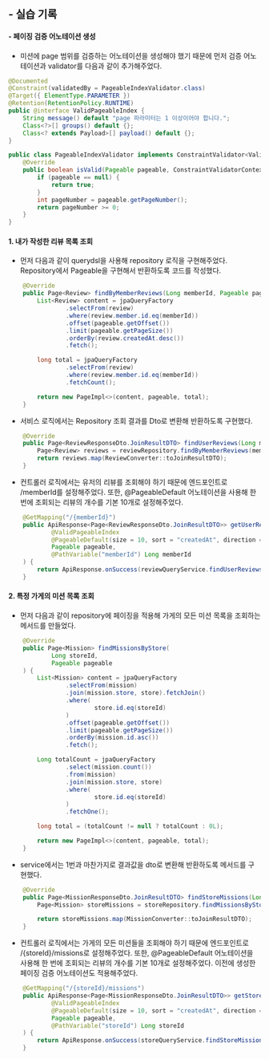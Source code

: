 ## - 실습 기록

#### - 페이징 검증 어노테이션 생성

- 미션에 page 범위를 검증하는 어노테이션을 생성해야 했기 때문에 먼저 검증 어노테이션과 validator를 다음과 같이 추가해주었다.

``` java
@Documented
@Constraint(validatedBy = PageableIndexValidator.class)
@Target({ ElementType.PARAMETER })
@Retention(RetentionPolicy.RUNTIME)
public @interface ValidPageableIndex {
    String message() default "page 파라미터는 1 이상이어야 합니다.";
    Class<?>[] groups() default {};
    Class<? extends Payload>[] payload() default {};
}
```

``` java
public class PageableIndexValidator implements ConstraintValidator<ValidPageableIndex, Pageable> {
    @Override
    public boolean isValid(Pageable pageable, ConstraintValidatorContext context) {
        if (pageable == null) {
            return true;
        }
        int pageNumber = pageable.getPageNumber();
        return pageNumber >= 0;
    }
}
```

#### 1. 내가 작성한 리뷰 목록 조회

- 먼저 다음과 같이 querydsl을 사용해 repository 로직을 구현해주었다. Repository에서 Pageable을 구현해서 반환하도록 코드를 작성했다.

``` java
    @Override
    public Page<Review> findByMemberReviews(Long memberId, Pageable pageable) {
        List<Review> content = jpaQueryFactory
                .selectFrom(review)
                .where(review.member.id.eq(memberId))
                .offset(pageable.getOffset())
                .limit(pageable.getPageSize())
                .orderBy(review.createdAt.desc())
                .fetch();

        long total = jpaQueryFactory
                .selectFrom(review)
                .where(review.member.id.eq(memberId))
                .fetchCount();

        return new PageImpl<>(content, pageable, total);
    }
```

- 서비스 로직에서는 Repository 조회 결과를 Dto로 변환해 반환하도록 구현했다.

``` java
    @Override
    public Page<ReviewResponseDto.JoinResultDTO> findUserReviews(Long memberId, Pageable pageable) {
        Page<Review> reviews = reviewRepository.findByMemberReviews(memberId, pageable);
        return reviews.map(ReviewConverter::toJoinResultDTO);
    }
```

- 컨트롤러 로직에서는 유저의 리뷰를 조회해야 하기 때문에 엔드포인트로 /memberId를 설정해주었다. 또한, @PageableDefault 어노테이션을 사용해 한 번에 조회되는 리뷰의 개수를 기본 10개로 설정해주었다.


``` java
    @GetMapping("/{memberId}")
    public ApiResponse<Page<ReviewResponseDto.JoinResultDTO>> getUserReviews(
            @ValidPageableIndex
            @PageableDefault(size = 10, sort = "createdAt", direction = Sort.Direction.DESC)
            Pageable pageable,
            @PathVariable("memberId") Long memberId
    ) {
        return ApiResponse.onSuccess(reviewQueryService.findUserReviews(memberId, pageable));
    }
```

#### 2. 특정 가게의 미션 목록 조회

- 먼저 다음과 같이 repository에 페이징을 적용해 가게의 모든 미션 목록을 조회하는 메서드를 만들었다.

``` java
    @Override
    public Page<Mission> findMissionsByStore(
            Long storeId,
            Pageable pageable
    ) {
        List<Mission> content = jpaQueryFactory
                .selectFrom(mission)
                .join(mission.store, store).fetchJoin()
                .where(
                        store.id.eq(storeId)
                )
                .offset(pageable.getOffset())
                .limit(pageable.getPageSize())
                .orderBy(mission.id.asc())
                .fetch();

        Long totalCount = jpaQueryFactory
                .select(mission.count())
                .from(mission)
                .join(mission.store, store)
                .where(
                        store.id.eq(storeId)
                )
                .fetchOne();

        long total = (totalCount != null ? totalCount : 0L);

        return new PageImpl<>(content, pageable, total);
    }
```

- service에서는 1번과 마찬가지로 결과값을 dto로 변환해 반환하도록 메서드를 구현했다.

``` java
    @Override
    public Page<MissionResponseDto.JoinResultDTO> findStoreMissions(Long storeId, Pageable pageable) {
        Page<Mission> storeMissions = storeRepository.findMissionsByStore(storeId, pageable);

        return storeMissions.map(MissionConverter::toJoinResultDTO);
    }
```

- 컨트롤러 로직에서는 가게의 모든 미션들을 조회해야 하기 때문에 엔드포인트로 /{storeId}/missions로 설정해주었다. 또한, @PageableDefault 어노테이션을 사용해 한 번에 조회되는 리뷰의 개수를 기본 10개로 설정해주었다. 이전에 생성한 페이징 검증 어노테이션도 적용해주었다.

``` java
    @GetMapping("/{storeId}/missions")
    public ApiResponse<Page<MissionResponseDto.JoinResultDTO>> getStoreMissions(
            @ValidPageableIndex
            @PageableDefault(size = 10, sort = "createdAt", direction = Sort.Direction.DESC)
            Pageable pageable,
            @PathVariable("storeId") Long storeId
    ) {
        return ApiResponse.onSuccess(storeQueryService.findStoreMissions(storeId, pageable));
    }
```